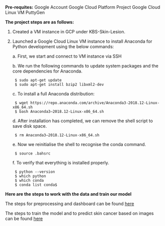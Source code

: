 **Pre-requites:**
Google Account
Google Cloud Platform Project
Google Cloud Linux VM 
PuttyGen

**The project steps are as follows:**

1. Created a VM instance in GCP under KBS-Skin-Lesion.

2. Launched a Google Cloud Linux VM instance to install Anaconda for Python development using the below commands:

    a. First, we start and connect to VM instance via SSH
    
    b. We run the following commands to update system packages and the core dependencies for Anaconda.
    
        $ sudo apt-get update
        $ sudo apt-get install bzip2 libxml2-dev
        
    c. To install a full Anaconda distribution:
    
        $ wget https://repo.anaconda.com/archive/Anaconda3-2018.12-Linux-x86_64.sh
        $ bash Anaconda3–2018.12-Linux-x86_64.sh
        
    d. After installation has completed, we can remove the shell script to save disk space.
    
        $ rm Anaconda3–2018.12-Linux-x86_64.sh
        
    e. Now we reinitialise the shell to recognise the conda command.
    
        $ source .bahsrc
        
    f. To verify that everything is installed properly.
    
        $ python --version
        $ which python
        $ which conda
        $ conda list conda$
        
**Here are the steps to work with the data and train our model**

The steps for preprocessing and dashboard can be found [here](https://github.com/Group13KBS/FinalProject/blob/master/Notebooks/preprocessing.ipynb)

The steps to train the model and to predict skin cancer based on images can be found [here](https://github.com/Group13-KBS/FinalProject/blob/master/Skin_Cancer.ipynb)
